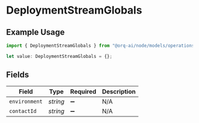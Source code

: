 # DeploymentStreamGlobals

## Example Usage

```typescript
import { DeploymentStreamGlobals } from "@orq-ai/node/models/operations";

let value: DeploymentStreamGlobals = {};
```

## Fields

| Field              | Type               | Required           | Description        |
| ------------------ | ------------------ | ------------------ | ------------------ |
| `environment`      | *string*           | :heavy_minus_sign: | N/A                |
| `contactId`        | *string*           | :heavy_minus_sign: | N/A                |
